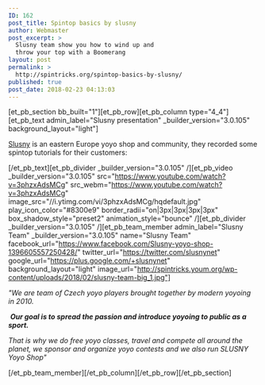 ```yaml
---
ID: 162
post_title: Spintop basics by slusny
author: Webmaster
post_excerpt: >
  Slusny team show you how to wind up and
  throw your top with a Boomerang
layout: post
permalink: >
  http://spintricks.org/spintop-basics-by-slusny/
published: true
post_date: 2018-02-23 04:13:03
---
```

[et_pb_section bb_built="1"][et_pb_row][et_pb_column type="4_4"][et_pb_text admin_label="Slusny presentation" _builder_version="3.0.105" background_layout="light"]

<a href="http://slusny.net/team">Slusny</a> is an eastern Europe yoyo shop and community, they recorded some spintop tutorials for their customers:

[/et_pb_text][et_pb_divider _builder_version="3.0.105" /][et_pb_video _builder_version="3.0.105" src="https://www.youtube.com/watch?v=3phzxAdsMCg" src_webm="https://www.youtube.com/watch?v=3phzxAdsMCg" image_src="//i.ytimg.com/vi/3phzxAdsMCg/hqdefault.jpg" play_icon_color="#8300e9" border_radii="on|3px|3px|3px|3px" box_shadow_style="preset2" animation_style="bounce" /][et_pb_divider _builder_version="3.0.105" /][et_pb_team_member admin_label="Slusny Team" _builder_version="3.0.105" name="Slusny Team" facebook_url="https://www.facebook.com/Slusny-yoyo-shop-1396605557250428/" twitter_url="https://twitter.com/slusnynet" google_url="https://plus.google.com/+slusnynet" background_layout="light" image_url="http://spintricks.youm.org/wp-content/uploads/2018/02/slusny-team-big_1.jpg"]

<em>"We are team of Czech yoyo players brought together by modern yoyoing in 2010.</em>

<em> </em><strong><em>Our goal is to spread the passion and introduce yoyoing to public as a sport.</em> </strong>

<em>That is why we do free yoyo classes, travel and compete all around the planet, we sponsor and organize yoyo contests and we also run SLUSNY Yoyo Shop"</em>

[/et_pb_team_member][/et_pb_column][/et_pb_row][/et_pb_section]
